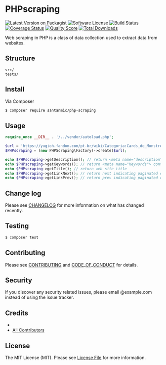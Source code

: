 # PHPscraping

[![Latest Version on Packagist][ico-version]][link-packagist]
[![Software License][ico-license]](LICENSE.md)
[![Build Status][ico-travis]][link-travis]
[![Coverage Status][ico-scrutinizer]][link-scrutinizer]
[![Quality Score][ico-code-quality]][link-code-quality]
[![Total Downloads][ico-downloads]][link-downloads]

Web scraping in PHP is a class of data collection used to extract data from websites.



## Structure

```
src/
tests/
```


## Install

Via Composer

``` bash
$ composer require santanmic/php-scraping
```

## Usage

``` php
require_once __DIR__ . '/../vendor/autoload.php';

$url = 'https://yugioh.fandom.com/pt-br/wiki/Categoria:Cards_de_Monstro?from=Ansatsu';
$PHPscraping = (new PHPScraping\Factory)->create($url);

echo $PHPscraping->getDescription(); // return <meta name="description"> content
echo $PHPscraping->getKeywords(); // return <meta name="Keywords"> content
echo $PHPscraping->getTitle(); // return web site title
echo $PHPscraping->getLinkNext(); // return next indicating paginated content <link rel="next" href="page_3>
echo $PHPscraping->getLinkPrev(); // return prev indicating paginated content <link rel="prev" href="page_1>

```

## Change log

Please see [CHANGELOG](CHANGELOG.md) for more information on what has changed recently.

## Testing

``` bash
$ composer test
```

## Contributing

Please see [CONTRIBUTING](CONTRIBUTING.md) and [CODE_OF_CONDUCT](CODE_OF_CONDUCT.md) for details.

## Security

If you discover any security related issues, please email @example.com instead of using the issue tracker.

## Credits

- [][link-author]
- [All Contributors][link-contributors]

## License

The MIT License (MIT). Please see [License File](LICENSE.md) for more information.

[ico-version]: https://img.shields.io/packagist/v/santanamic/php-scraping.svg?style=flat-square
[ico-license]: https://img.shields.io/badge/license-MIT-brightgreen.svg?style=flat-square
[ico-travis]: https://img.shields.io/travis/santanamic/php-scraping/master.svg?style=flat-square
[ico-scrutinizer]: https://img.shields.io/scrutinizer/coverage/g/santanamic/php-scraping.svg?style=flat-square
[ico-code-quality]: https://img.shields.io/scrutinizer/g/santanamic/php-scraping.svg?style=flat-square
[ico-downloads]: https://img.shields.io/packagist/dt/santanamic/php-scraping.svg?style=flat-square

[link-packagist]: https://packagist.org/packages/santanamic/php-scraping
[link-travis]: https://travis-ci.org/santanamic/php-scraping
[link-scrutinizer]: https://scrutinizer-ci.com/g/santanamic/php-scraping/code-structure
[link-code-quality]: https://scrutinizer-ci.com/g/santanamic/php-scraping
[link-downloads]: https://packagist.org/packages/santanamic/php-scraping
[link-author]: https://github.com/
[link-contributors]: ../../contributors
